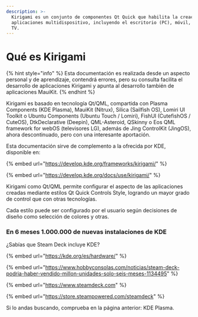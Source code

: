 ```yaml
---
description: >-
  Kirigami es un conjunto de componentes Qt Quick que habilita la creación de
  aplicaciones multidispositivo, incluyendo el escritorio (PC), móvil, tablet o
  TV.
---
```


# Qué es Kirigami

{% hint style="info" %}
Esta documentación es realizada desde un aspecto personal y de aprendizaje, contendrá errores, pero su consulta facilita el desarrollo de aplicaciones Kirigami y apunta al desarrollo también de aplicaciones MauiKit.
{% endhint %}

Kirigami es basado en tecnología Qt/QML, compartida con Plasma Components (KDE Plasma), MauiKit (Nitrux), Silica (Sailfish OS), Lomiri UI Toolkit o Ubuntu Components (Ubuntu Touch / Lomiri), FishUI (CutefishOS / CuteOS), DtkDeclarative (Deepin), QML-Asteroid, QSkinny o Eos QML framework for webOS (televisores LG), además de Jing ControlKit (JingOS), ahora descontinuado, pero con una interesante aportación.

Esta documentación sirve de complemento a la ofrecida por KDE, disponible en:

{% embed url="https://develop.kde.org/frameworks/kirigami/" %}

{% embed url="https://develop.kde.org/docs/use/kirigami/" %}

Kirigami como Qt/QML permite configurar el aspecto de las aplicaciones creadas mediante estilos Qt Quick Controls Style, logrando un mayor grado de control que con otras tecnologías.

Cada estilo puede ser configurado por el usuario según decisiones de diseño como selección de colores y otras.

### En 6 meses 1.000.000 de nuevas instalaciones de KDE

¿Sabías que Steam Deck incluye KDE?

{% embed url="https://kde.org/es/hardware/" %}

{% embed url="https://www.hobbyconsolas.com/noticias/steam-deck-podria-haber-vendido-millon-unidades-solo-seis-meses-1134495" %}

{% embed url="https://www.steamdeck.com" %}

{% embed url="https://store.steampowered.com/steamdeck" %}

Si lo andas buscando, comprueba en la página anterior: KDE Plasma.
